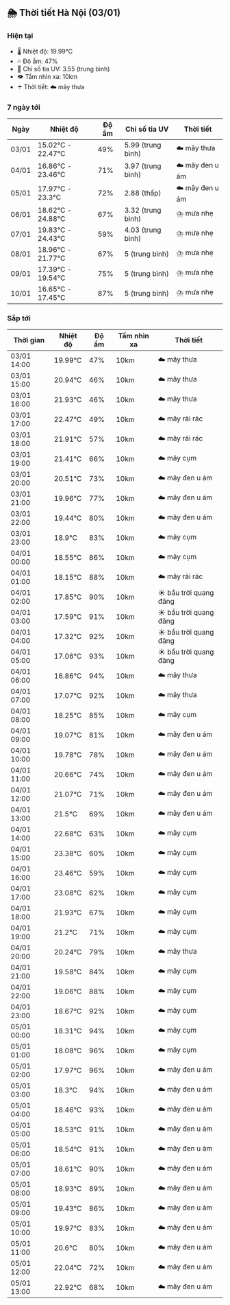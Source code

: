 ## 🌦️ Thời tiết Hà Nội (03/01)

### Hiện tại

- 🌡️ Nhiệt độ: 19.99℃
- 💦 Độ ẩm: 47%
- 🌟 Chỉ số tia UV: 3.55 (trung bình)
- 👁️ Tầm nhìn xa: 10km
- ☂️ Thời tiết: ☁️ mây thưa

### 7 ngày tới

| Ngày | Nhiệt độ | Độ ẩm | Chỉ số tia UV | Thời tiết |
| --- | --- | --- | --- | --- |
| 03/01 | 15.02℃ - 22.47℃ | 49% | 5.99 (trung bình) | ☁️ mây thưa |
| 04/01 | 16.86℃ - 23.46℃ | 71% | 3.97 (trung bình) | ☁️ mây đen u ám |
| 05/01 | 17.97℃ - 23.3℃ | 72% | 2.88 (thấp) | ☁️ mây đen u ám |
| 06/01 | 18.62℃ - 24.88℃ | 67% | 3.32 (trung bình) | ⛈️ mưa nhẹ |
| 07/01 | 19.83℃ - 24.43℃ | 59% | 4.03 (trung bình) | ⛈️ mưa nhẹ |
| 08/01 | 18.96℃ - 21.77℃ | 67% | 5 (trung bình) | ⛈️ mưa nhẹ |
| 09/01 | 17.39℃ - 19.54℃ | 75% | 5 (trung bình) | ⛈️ mưa nhẹ |
| 10/01 | 16.65℃ - 17.45℃ | 87% | 5 (trung bình) | ⛈️ mưa nhẹ |

### Sắp tới

| Thời gian | Nhiệt độ | Độ ẩm | Tầm nhìn xa | Thời tiết |
| --- | --- | --- | --- | --- |
| 03/01 14:00 | 19.99℃ | 47% | 10km | ☁️ mây thưa |
| 03/01 15:00 | 20.94℃ | 46% | 10km | ☁️ mây thưa |
| 03/01 16:00 | 21.93℃ | 46% | 10km | ☁️ mây thưa |
| 03/01 17:00 | 22.47℃ | 49% | 10km | ☁️ mây rải rác |
| 03/01 18:00 | 21.91℃ | 57% | 10km | ☁️ mây rải rác |
| 03/01 19:00 | 21.41℃ | 66% | 10km | ☁️ mây cụm |
| 03/01 20:00 | 20.51℃ | 73% | 10km | ☁️ mây đen u ám |
| 03/01 21:00 | 19.96℃ | 77% | 10km | ☁️ mây đen u ám |
| 03/01 22:00 | 19.44℃ | 80% | 10km | ☁️ mây đen u ám |
| 03/01 23:00 | 18.9℃ | 83% | 10km | ☁️ mây cụm |
| 04/01 00:00 | 18.55℃ | 86% | 10km | ☁️ mây cụm |
| 04/01 01:00 | 18.15℃ | 88% | 10km | ☁️ mây rải rác |
| 04/01 02:00 | 17.85℃ | 90% | 10km | ☀️ bầu trời quang đãng |
| 04/01 03:00 | 17.59℃ | 91% | 10km | ☀️ bầu trời quang đãng |
| 04/01 04:00 | 17.32℃ | 92% | 10km | ☀️ bầu trời quang đãng |
| 04/01 05:00 | 17.06℃ | 93% | 10km | ☀️ bầu trời quang đãng |
| 04/01 06:00 | 16.86℃ | 94% | 10km | ☁️ mây thưa |
| 04/01 07:00 | 17.07℃ | 92% | 10km | ☁️ mây thưa |
| 04/01 08:00 | 18.25℃ | 85% | 10km | ☁️ mây cụm |
| 04/01 09:00 | 19.07℃ | 81% | 10km | ☁️ mây đen u ám |
| 04/01 10:00 | 19.78℃ | 78% | 10km | ☁️ mây đen u ám |
| 04/01 11:00 | 20.66℃ | 74% | 10km | ☁️ mây đen u ám |
| 04/01 12:00 | 21.07℃ | 71% | 10km | ☁️ mây đen u ám |
| 04/01 13:00 | 21.5℃ | 69% | 10km | ☁️ mây đen u ám |
| 04/01 14:00 | 22.68℃ | 63% | 10km | ☁️ mây cụm |
| 04/01 15:00 | 23.38℃ | 60% | 10km | ☁️ mây cụm |
| 04/01 16:00 | 23.46℃ | 59% | 10km | ☁️ mây cụm |
| 04/01 17:00 | 23.08℃ | 62% | 10km | ☁️ mây cụm |
| 04/01 18:00 | 21.93℃ | 67% | 10km | ☁️ mây cụm |
| 04/01 19:00 | 21.2℃ | 71% | 10km | ☁️ mây cụm |
| 04/01 20:00 | 20.24℃ | 79% | 10km | ☁️ mây thưa |
| 04/01 21:00 | 19.58℃ | 84% | 10km | ☁️ mây cụm |
| 04/01 22:00 | 19.06℃ | 88% | 10km | ☁️ mây cụm |
| 04/01 23:00 | 18.67℃ | 92% | 10km | ☁️ mây cụm |
| 05/01 00:00 | 18.31℃ | 94% | 10km | ☁️ mây cụm |
| 05/01 01:00 | 18.08℃ | 96% | 10km | ☁️ mây cụm |
| 05/01 02:00 | 17.97℃ | 96% | 10km | ☁️ mây đen u ám |
| 05/01 03:00 | 18.3℃ | 94% | 10km | ☁️ mây đen u ám |
| 05/01 04:00 | 18.46℃ | 93% | 10km | ☁️ mây đen u ám |
| 05/01 05:00 | 18.53℃ | 91% | 10km | ☁️ mây đen u ám |
| 05/01 06:00 | 18.54℃ | 91% | 10km | ☁️ mây đen u ám |
| 05/01 07:00 | 18.61℃ | 90% | 10km | ☁️ mây đen u ám |
| 05/01 08:00 | 18.93℃ | 89% | 10km | ☁️ mây đen u ám |
| 05/01 09:00 | 19.43℃ | 86% | 10km | ☁️ mây đen u ám |
| 05/01 10:00 | 19.97℃ | 83% | 10km | ☁️ mây đen u ám |
| 05/01 11:00 | 20.6℃ | 80% | 10km | ☁️ mây đen u ám |
| 05/01 12:00 | 22.04℃ | 72% | 10km | ☁️ mây đen u ám |
| 05/01 13:00 | 22.92℃ | 68% | 10km | ☁️ mây đen u ám |
